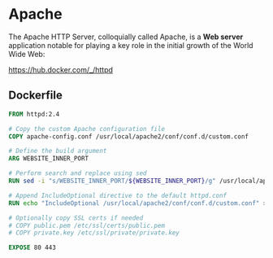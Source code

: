 # Apache

The Apache HTTP Server, colloquially called Apache, is a **Web server** application notable for playing a key role in the initial growth of the World Wide Web:

https://hub.docker.com/_/httpd

## Dockerfile

```Dockerfile
FROM httpd:2.4

# Copy the custom Apache configuration file
COPY apache-config.conf /usr/local/apache2/conf/conf.d/custom.conf

# Define the build argument
ARG WEBSITE_INNER_PORT

# Perform search and replace using sed
RUN sed -i "s/WEBSITE_INNER_PORT/${WEBSITE_INNER_PORT}/g" /usr/local/apache2/conf/conf.d/custom.conf

# Append IncludeOptional directive to the default httpd.conf
RUN echo "IncludeOptional /usr/local/apache2/conf/conf.d/custom.conf" >> /usr/local/apache2/conf/httpd.conf

# Optionally copy SSL certs if needed
# COPY public.pem /etc/ssl/certs/public.pem
# COPY private.key /etc/ssl/private/private.key

EXPOSE 80 443
```